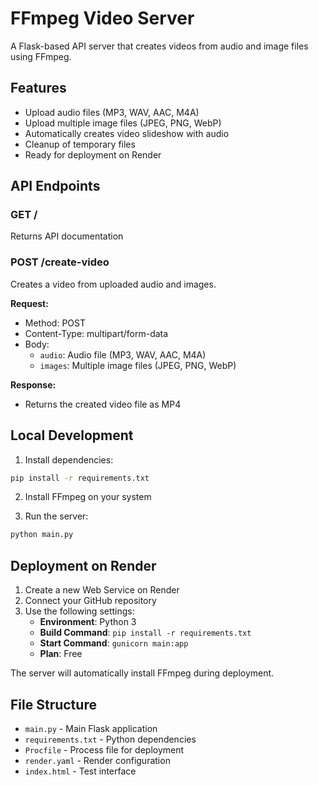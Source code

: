 # FFmpeg Video Server

A Flask-based API server that creates videos from audio and image files using FFmpeg.

## Features

- Upload audio files (MP3, WAV, AAC, M4A)
- Upload multiple image files (JPEG, PNG, WebP)
- Automatically creates video slideshow with audio
- Cleanup of temporary files
- Ready for deployment on Render

## API Endpoints

### GET /
Returns API documentation

### POST /create-video
Creates a video from uploaded audio and images.

**Request:**
- Method: POST
- Content-Type: multipart/form-data
- Body:
  - `audio`: Audio file (MP3, WAV, AAC, M4A)
  - `images`: Multiple image files (JPEG, PNG, WebP)

**Response:**
- Returns the created video file as MP4

## Local Development

1. Install dependencies:
```bash
pip install -r requirements.txt
```

2. Install FFmpeg on your system

3. Run the server:
```bash
python main.py
```

## Deployment on Render

1. Create a new Web Service on Render
2. Connect your GitHub repository
3. Use the following settings:
   - **Environment**: Python 3
   - **Build Command**: `pip install -r requirements.txt`
   - **Start Command**: `gunicorn main:app`
   - **Plan**: Free

The server will automatically install FFmpeg during deployment.

## File Structure

- `main.py` - Main Flask application
- `requirements.txt` - Python dependencies
- `Procfile` - Process file for deployment
- `render.yaml` - Render configuration
- `index.html` - Test interface
